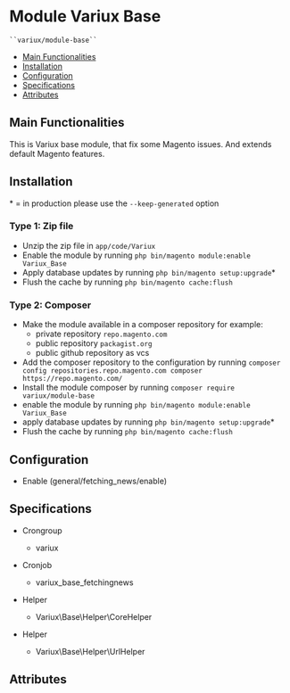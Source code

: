 # Module Variux Base

    ``variux/module-base``

 - [Main Functionalities](#markdown-header-main-functionalities)
 - [Installation](#markdown-header-installation)
 - [Configuration](#markdown-header-configuration)
 - [Specifications](#markdown-header-specifications)
 - [Attributes](#markdown-header-attributes)


## Main Functionalities
This is Variux base module, that fix some Magento issues. And extends default Magento features.

## Installation
\* = in production please use the `--keep-generated` option

### Type 1: Zip file

 - Unzip the zip file in `app/code/Variux`
 - Enable the module by running `php bin/magento module:enable Variux_Base`
 - Apply database updates by running `php bin/magento setup:upgrade`\*
 - Flush the cache by running `php bin/magento cache:flush`

### Type 2: Composer

 - Make the module available in a composer repository for example:
    - private repository `repo.magento.com`
    - public repository `packagist.org`
    - public github repository as vcs
 - Add the composer repository to the configuration by running `composer config repositories.repo.magento.com composer https://repo.magento.com/`
 - Install the module composer by running `composer require variux/module-base`
 - enable the module by running `php bin/magento module:enable Variux_Base`
 - apply database updates by running `php bin/magento setup:upgrade`\*
 - Flush the cache by running `php bin/magento cache:flush`


## Configuration

 - Enable (general/fetching_news/enable)


## Specifications

 - Crongroup
	- variux

 - Cronjob
	- variux_base_fetchingnews

 - Helper
	- Variux\Base\Helper\CoreHelper

 - Helper
	- Variux\Base\Helper\UrlHelper


## Attributes



